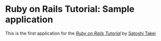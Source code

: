 # Ruby on Rails Tutorial: Sample application

This is the first application for the
[*Ruby on Rails Tutorial*](http://railstutorial.jp/)
by [Satoshi Takei](http://takeisamemo.blogspot.com/)

